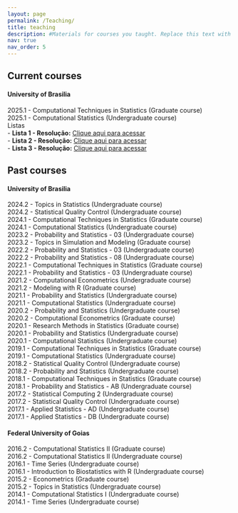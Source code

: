 ```yaml
---
layout: page
permalink: /Teaching/
title: teaching
description: #Materials for courses you taught. Replace this text with your description.
nav: true
nav_order: 5
---
```




## Current courses 

#### University of Brasilia

2025.1 - Computational Techniques in Statistics (Graduate course)\
2025.1 - Computational Statistics (Undergraduate course)\
         Listas\
         - **Lista 1 - Resolução:** [Clique aqui para acessar](https://drive.google.com/file/d/1aRDyIcKUr9wDTLEh9E-MmxuKQNFaQNtF/view?usp=sharing) \
         - **Lista 2 - Resolução:** [Clique aqui para acessar](https://drive.google.com/file/d/1jRQcWsuw2apoR22PD5MHXcP0ezmT78gd/view?usp=drive_link) \
         - **Lista 3 - Resolução:** [Clique aqui para acessar](https://drive.google.com/file/d/1BsV6d5TrRY3NENX3C8qtr35aMF9e7aJQ/view?usp=sharing) 
## Past courses

#### University of Brasilia
2024.2 - Topics in Statistics (Undergraduate course)\
2024.2 - Statistical Quality Control (Undergraduate course)\
2024.1 - Computational Techniques in Statistics (Graduate course)\
2024.1 - Computational Statistics (Undergraduate course)\
2023.2 - Probability and Statistics - 03 (Undergraduate course)\
2023.2 - Topics in Simulation and Modeling (Graduate course)\
2022.2 - Probability and Statistics - 03 (Undergraduate course)\
2022.2 - Probability and Statistics - 08 (Undergraduate course)\
2022.1 - Computational Techniques in Statistics (Graduate course)\
2022.1 - Probability and Statistics - 03 (Undergraduate course)\
2021.2 - Computational Econometrics (Undergraduate course)\
2021.2 - Modeling with R (Graduate course)\
2021.1 - Probability and Statistics (Undergraduate course)\
2021.1 - Computational Statistics (Undergraduate course)\
2020.2 - Probability and Statistics (Undergraduate course)\
2020.2 - Computational Econometrics (Graduate course)\
2020.1 - Research Methods in Statistics (Graduate course)\
2020.1 - Probability and Statistics (Undergraduate course)\
2020.1 - Computational Statistics (Undergraduate course)\
2019.1 - Computational Techniques in Statistics (Graduate course)\
2019.1 - Computational Statistics (Undergraduate course)\
2018.2 - Statistical Quality Control (Undergraduate course)\
2018.2 - Probability and Statistics (Undergraduate course)\
2018.1 - Computational Techniques in Statistics (Graduate course)\
2018.1 - Probability and Statistics - AB (Undergraduate course)\
2017.2 - Statistical Computing 2 (Undergraduate course)\
2017.2 - Statistical Quality Control (Undergraduate course)\
2017.1 - Applied Statistics - AD (Undergraduate course) \
2017.1 - Applied Statistics - DB (Undergraduate course)

#### Federal University of Goias

2016.2 - Computational Statistics II (Graduate course)\
2016.2 - Computational Statistics II (Undergraduate course)\
2016.1 - Time Series (Undergraduate course)\
2016.1 - Introduction to Biostatistics with R (Undergraduate course)\
2015.2 - Econometrics (Graduate course)\
2015.2 - Topics in Statistics (Undergraduate course)\
2014.1 - Computational Statistics I (Undergraduate course)\
2014.1 - Time Series (Undergraduate course)
